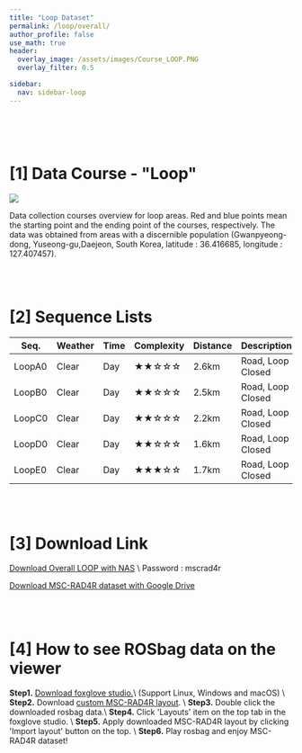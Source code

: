 ```yaml
---
title: "Loop Dataset"
permalink: /loop/overall/
author_profile: false
use_math: true
header:
  overlay_image: /assets/images/Course_LOOP.PNG
  overlay_filter: 0.5

sidebar:
  nav: sidebar-loop
---
```


<br/>
<br/>
<br/>



# [1] Data Course - "Loop"
<!-- ![ ](https://drive.google.com/uc?id=1hrgsr18wcnNOQmUfs4DTNR_QiXSQcrAd) -->
![ ](/assets/images_gitblog/LOOP.PNG)

Data collection courses overview for loop areas. 
Red and blue points mean the starting point and the ending point of the courses, respectively.
The data was obtained from areas with a discernible population (Gwanpyeong-dong, Yuseong-gu,Daejeon, South Korea, latitude : 36.416685, longitude : 127.407457).


<br/>
<br/>


# [2] Sequence Lists

Seq.    | Weather | Time  | Complexity | Distance | Description
---     |  ---    | ---   |    ---     |   ---    |   ---
LoopA0  | Clear   | Day   |  ★★☆☆☆     | 2.6km    | Road, Loop Closed
LoopB0  | Clear   | Day   |  ★★☆☆☆     | 2.5km    | Road, Loop Closed
LoopC0  | Clear   | Day   |  ★★☆☆☆     | 2.2km    | Road, Loop Closed
LoopD0  | Clear   | Day   |  ★★☆☆☆     | 1.6km    | Road, Loop Closed
LoopE0  | Clear   | Day   |  ★★★☆☆     | 1.7km    | Road, Loop Closed

 

<br/>
<br/>


# [3] Download Link
[Download Overall LOOP with NAS](http://gofile.me/70cMI/hGzxi6Ijs) \\
Password : mscrad4r 

[Download MSC-RAD4R dataset with Google Drive](https://drive.google.com/drive/folders/1wCoiC4WzlgyLCSZMaYEdFcTqjOc0IkGQ?usp=drive_link)


<br/>
<br/>


# [4] How to see ROSbag data on the viewer
**Step1.** [Download foxglove studio.](https://foxglove.dev/)\\
(Support Linux, Windows and macOS) \\
**Step2.** Download [custom MSC-RAD4R layout](http://gofile.me/70cMI/IrAjZ6S4M). \\
**Step3.** Double click the downloaded rosbag data.\\
**Step4.** Click 'Layouts' item on the top tab in the foxglove studio. \\
**Step5.** Apply downloaded MSC-RAD4R layout by clicking 'Import layout' button on the top. \\
**Step6.** Play rosbag and enjoy MSC-RAD4R dataset!
<br/>
<br/>
